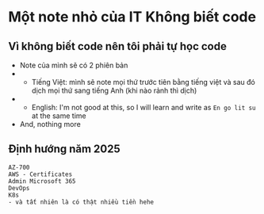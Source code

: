 # Một note nhỏ của IT Không biết code



## Vì không biết code nên tôi phải tự học code
* Note của mình sẽ có 2 phiên bản
* * Tiếng Việt: mình sẽ note mọi thứ trước tiên bằng tiếng việt và sau đó dịch mọi thứ sang tiếng Anh (khi nào rảnh thì dịch)
* * English: I'm not good at this, so I will learn and write as `En go lit su` at the same time
* And, nothing more
## Định hướng năm 2025

    AZ-700
    AWS - Certificates
    Admin Microsoft 365
    DevOps
    K8s 
    - và tất nhiên là có thật nhiều tiền hehe
<div id="weather"></div>